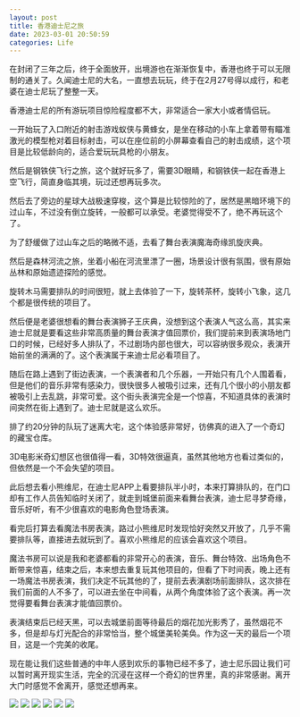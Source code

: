 ```yaml
---
layout: post
title: 香港迪士尼之旅
date: 2023-03-01 20:50:59
categories: Life
---
```

在封闭了三年之后，终于全面放开，出境游也在渐渐恢复中，香港也终于可以无限制的通关了。久闻迪士尼的大名，一直想去玩玩，终于在2月27号得以成行，和老婆在迪士尼玩了整整一天。

香港迪士尼的所有游玩项目惊险程度都不大，非常适合一家大小或者情侣玩。

一开始玩了入口附近的射击游戏蚁侠与黄蜂女，是坐在移动的小车上拿着带有瞄准激光的模型枪对着目标射击，可以在座位前的小屏幕查看自己的射击成绩，这个项目是比较低龄向的，适合爱玩玩具枪的小朋友。

然后是钢铁侠飞行之旅，这个就好玩多了，需要3D眼睛，和钢铁侠一起在香港上空飞行，简直身临其境，玩过还想再玩多次。

然后去了旁边的星球大战极速穿梭，这个算是比较惊险的了，居然是黑暗环境下的过山车，不过没有倒立旋转，一般都可以承受。老婆觉得受不了，绝不再玩这个了。

为了舒缓做了过山车之后的略微不适，去看了舞台表演魔海奇缘凯旋庆典。

然后是森林河流之旅，坐着小船在河流里漂了一圈，场景设计很有氛围，很有原始丛林和原始遗迹探险的感觉。

旋转木马需要排队的时间很短，就上去体验了一下，旋转茶杯，旋转小飞象，这几个都是很传统的项目了。

然后便是老婆很想看的舞台表演狮子王庆典，没想到这个表演人气这么高，其实来迪士尼就是要看这些非常高质量的舞台表演才值回票价，我们提前来到表演场地门口的时候，已经好多人排队了，不过剧场内部也很大，可以容纳很多观众，表演开始前坐的满满的了。这个表演属于来迪士尼必看项目了。

随后在路上遇到了街边表演，一个表演者和几个乐器，一开始只有几个人围着看，但是他们的音乐非常有感染力，很快很多人被吸引过来，还有几个很小的小朋友都被吸引上去乱跳，非常可爱。这个街头表演完全是一个惊喜，不知道具体的表演时间突然在街上遇到了。迪士尼就是这么欢乐。

排了约20分钟的队玩了迷离大宅，这个体验感非常好，彷佛真的进入了一个奇幻的藏宝仓库。

3D电影米奇幻想区也很值得一看，3D特效很逼真，虽然其他地方也看过类似的，但依然是一个不会失望的项目。

此后想去看小熊维尼，在迪士尼APP上看要排队半小时，本来打算排队的，在门口却有工作人员告知临时关闭了，就走到城堡前面来看舞台表演，迪士尼寻梦奇缘，音乐好听，有不少很喜欢的电影角色登场表演。

看完后打算去看魔法书房表演，路过小熊维尼时发现恰好突然又开放了，几乎不需要排队等，直接进去就玩到了。喜欢小熊维尼的应该会喜欢这个项目。

魔法书房可以说是我和老婆都看的非常开心的表演，音乐、舞台特效、出场角色不断带来惊喜，结束之后，本来想去重复玩其他项目的，但看了下时间表，晚上还有一场魔法书房表演，我们决定不玩其他的了，提前去表演剧场前面排队，这次排在我们前面的人不多了，可以进去坐在中间看，从两个角度体验了这个表演。再一次觉得要看舞台表演才能值回票价。

表演结束后已经天黑，可以去城堡前面等待最后的烟花加光影秀了，虽然烟花不多，但是却与灯光配合的非常恰当，整个城堡美轮美奂。作为这一天的最后一个项目，这是一个完美的收尾。

现在能让我们这些普通的中年人感到欢乐的事物已经不多了，迪士尼乐园让我们可以暂时离开现实生活，完全的沉浸在这样一个奇幻的世界里，真的非常感谢。离开大门时感觉不舍离开，感觉还想再来。

![](https://ucarecdn.com/40c38f21-de7e-43eb-ae22-6060f64db594/2501.webp)
![](https://ucarecdn.com/c0402ca8-3dd2-4307-877f-fb4e1c30e33a/2502.webp)
![](https://ucarecdn.com/66c5122b-a082-4aaa-8461-0fad9b5d2c90/2503.webp)
![](https://ucarecdn.com/107261a0-15d4-4820-8760-0aaf3b550d45/2504.webp)
![](https://ucarecdn.com/dce28ba6-fbb3-4fd2-a087-8188094265d2/2505.webp)
![](https://ucarecdn.com/e4d1afe6-ef3c-431c-b1ee-e6b82f2e6ac1/2506.webp)

<!--
最后也感谢香港政府，为了促进旅游为游客发放100港币消费券，我和老婆两个人就可以领200，需要主动去旅游发展局的几个游客咨询处领取，咨询处那里的人非常友善，看你说什么语言，她们就立即切换成什么语言，很有耐心的指导我们如何使用消费券。这个券没有最低消费门槛，直接立减100港币，有几十个店可以使用。我们买了230多的一些生活常用品，只花了30多，简直和白捡一样。这次去香港，总体还是很开心的。在网上挑了很久的酒店，房间很干净，而且还是在香港难得的宽敞，没有失望。遇到的人都是非常不错的，玩的也很开心。-->
